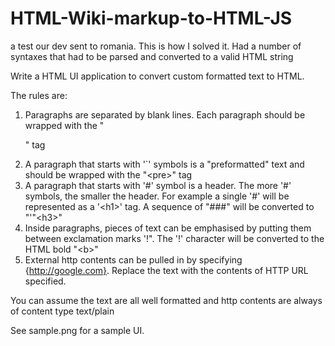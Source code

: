 HTML-Wiki-markup-to-HTML-JS
===========================

a test our dev sent to romania. This is how I solved it. Had a number of syntaxes that had to be parsed and converted to a valid HTML string



Write a HTML UI application to convert custom formatted text to HTML.

The rules are:

1.  Paragraphs are separated by blank lines.  Each paragraph should be
     wrapped with the "<p>" tag
2.  A paragraph that starts with '`' symbols is a "preformatted" text
     and should be wrapped with the "\<pre>" tag
3.  A paragraph that starts with '#' symbol is a header.
       The more '#' symbols, the smaller the header.
       For example a single '#' will be represented as a '\<h1>' tag.
       A sequence of "###" will be converted to "'"\<h3>"
4.  Inside paragraphs, pieces of text can be emphasised by putting
     them between exclamation marks '!".
       The '!' character will be converted to the HTML bold "\<b>"
5.  External http contents can be pulled in by specifying {http://google.com}.
       Replace the text with the contents of HTTP URL specified.

You can assume the text are all well formatted
and http contents are always of content type text/plain


See sample.png for a sample UI.
